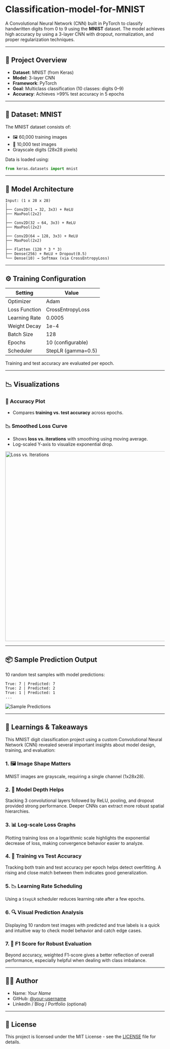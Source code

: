# Classification-model-for-MNIST

A Convolutional Neural Network (CNN) built in PyTorch to classify handwritten digits from 0 to 9 using the **MNIST** dataset. The model achieves high accuracy by using a 3-layer CNN with dropout, normalization, and proper regularization techniques.

---

## 📌 Project Overview

- **Dataset**: MNIST (from Keras)
- **Model**: 3-layer CNN
- **Framework**: PyTorch
- **Goal**: Multiclass classification (10 classes: digits 0–9)
- **Accuracy**: Achieves >99% test accuracy in 5 epochs

---

## 📁 Dataset: MNIST

The MNIST dataset consists of:
- 🖼️ 60,000 training images
- 🧪 10,000 test images
- Grayscale digits (28x28 pixels)

Data is loaded using:
```python
from keras.datasets import mnist
```

---

## 🧠 Model Architecture

```text
Input: (1 x 28 x 28)
│
├── Conv2D(1 → 32, 3x3) + ReLU
├── MaxPool(2x2)
│
├── Conv2D(32 → 64, 3x3) + ReLU
├── MaxPool(2x2)
│
├── Conv2D(64 → 128, 3x3) + ReLU
├── MaxPool(2x2)
│
├── Flatten (128 * 3 * 3)
├── Dense(256) + ReLU + Dropout(0.5)
└── Dense(10) → Softmax (via CrossEntropyLoss)
```

---

## ⚙️ Training Configuration

| Setting           | Value               |
|------------------|---------------------|
| Optimizer        | Adam                |
| Loss Function    | CrossEntropyLoss     |
| Learning Rate    | 0.0005              |
| Weight Decay     | 1e-4                |
| Batch Size       | 128                 |
| Epochs           | 10 (configurable)   |
| Scheduler        | StepLR (gamma=0.5)  |

Training and test accuracy are evaluated per epoch.

---

## 📉 Visualizations

### 🔺 Accuracy Plot
- Compares **training vs. test accuracy** across epochs.

### 📉 Smoothed Loss Curve
- Shows **loss vs. iterations** with smoothing using moving average.
- Log-scaled Y-axis to visualize exponential drop.

<img src="loss_plot_example.png" alt="Loss vs. Iterations" width="600">

---

## 📦 Sample Prediction Output

10 random test samples with model predictions:

```
True: 7 | Predicted: 7
True: 2 | Predicted: 2
True: 1 | Predicted: 1
...
```

![Sample Predictions](sample_predictions.png)

---

## 📘 Learnings & Takeaways

This MNIST digit classification project using a custom Convolutional Neural Network (CNN) revealed several important insights about model design, training, and evaluation:

### 1. 🖼️ Image Shape Matters
MNIST images are grayscale, requiring a single channel (1x28x28).

### 2. 🧠 Model Depth Helps
Stacking 3 convolutional layers followed by ReLU, pooling, and dropout provided strong performance. Deeper CNNs can extract more robust spatial hierarchies.

### 3. 📊 Log-scale Loss Graphs
Plotting training loss on a logarithmic scale highlights the exponential decrease of loss, making convergence behavior easier to analyze.

### 4. 🧪 Training vs Test Accuracy
Tracking both train and test accuracy per epoch helps detect overfitting. A rising and close match between them indicates good generalization.

### 5. 📉 Learning Rate Scheduling
Using a `StepLR` scheduler reduces learning rate after a few epochs.

### 6. 🔍 Visual Prediction Analysis
Displaying 10 random test images with predicted and true labels is a quick and intuitive way to check model behavior and catch edge cases.

### 7. 📐 F1 Score for Robust Evaluation
Beyond accuracy, weighted F1-score gives a better reflection of overall performance, especially helpful when dealing with class imbalance.

---


## 👨‍💻 Author

- Name: *Your Name*
- GitHub: [@your-username](https://github.com/your-username)
- LinkedIn / Blog / Portfolio (optional)

---

## 📝 License

This project is licensed under the MIT License - see the [LICENSE](LICENSE) file for details.
